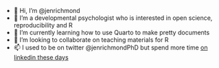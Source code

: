 - 👋 Hi, I’m @jenrichmond
- 👀 I’m a developmental psychologist who is interested in open science, reproducibility and R
- 🌱 I’m currently learning how to use Quarto to make pretty documents
- 💞️ I’m looking to collaborate on teaching materials for R
- 📫 I used to be on twitter @jenrichmondPhD but spend more time [on linkedin these days](https://www.linkedin.com/in/jenny-richmond-83734561/)

<!---
jenrichmond/jenrichmond is a ✨ special ✨ repository because its `README.md` (this file) appears on your GitHub profile.
You can click the Preview link to take a look at your changes.
--->
